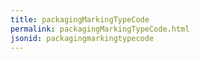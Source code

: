 ```yaml
---
title: packagingMarkingTypeCode
permalink: packagingMarkingTypeCode.html
jsonid: packagingmarkingtypecode
---
```

